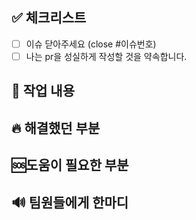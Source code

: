 ## ✅ 체크리스트
- [ ] 이슈 닫아주세요 (close #이슈번호)
- [ ] 나는 pr을 성실하게 작성할 것을 약속합니다.
## 🚀 작업 내용

## 🔥 해결했던 부분

## 🆘도움이 필요한 부분

## 🔊 팀원들에게 한마디